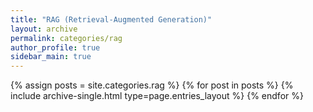 ```yaml
---
title: "RAG (Retrieval-Augmented Generation)"
layout: archive
permalink: categories/rag
author_profile: true
sidebar_main: true
---
```


{% assign posts = site.categories.rag %}
{% for post in posts %} {% include archive-single.html type=page.entries_layout %} {% endfor %}
